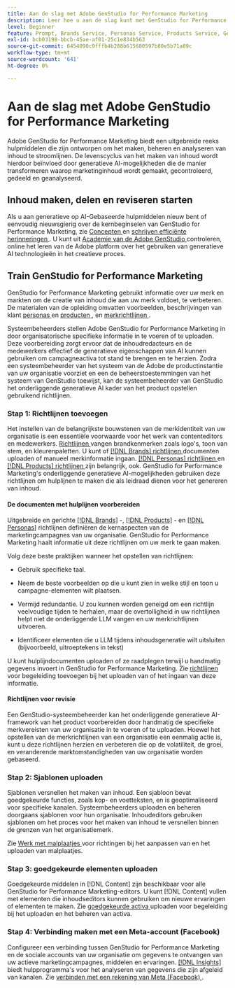 ```yaml
---
title: Aan de slag met Adobe GenStudio for Performance Marketing
description: Leer hoe u aan de slag kunt met GenStudio for Performance Marketing om nieuwe marketinginhoud te genereren die is afgestemd op het merk.
level: Beginner
feature: Prompt, Brands Service, Personas Service, Products Service, Generative AI, Guidelines
exl-id: bcb03198-bbcb-45ae-af01-25c1e834b563
source-git-commit: 6454090c9fffb4b288b615680597b80e5b71a89c
workflow-type: tm+mt
source-wordcount: '641'
ht-degree: 0%

---
```


# Aan de slag met Adobe GenStudio for Performance Marketing

Adobe GenStudio for Performance Marketing biedt een uitgebreide reeks hulpmiddelen die zijn ontworpen om het maken, beheren en analyseren van inhoud te stroomlijnen. De levenscyclus van het maken van inhoud wordt hierdoor beïnvloed door generatieve AI-mogelijkheden die de manier transformeren waarop marketinginhoud wordt gemaakt, gecontroleerd, gedeeld en geanalyseerd.

## Inhoud maken, delen en reviseren starten

Als u aan generatieve op AI-Gebaseerde hulpmiddelen nieuw bent of eenvoudig nieuwsgierig over de kernbeginselen van GenStudio for Performance Marketing, zie [ Concepten ](concepts.md) en [ schrijven efficiënte herinneringen ](effective-prompts.md). U kunt uit [ Academie van de Adobe GenStudio ](https://learningmanager.adobe.com/genstudioacademy) controleren, online het leren van de Adobe platform over het gebruiken van generatieve AI technologieën in het creatieve proces.

## Train GenStudio for Performance Marketing

GenStudio for Performance Marketing gebruikt informatie over uw merk en markten om de creatie van inhoud die aan uw merk voldoet, te verbeteren. De materialen van de opleiding omvatten voorbeelden, beschrijvingen van klant [ personas ](/help/user-guide/guidelines/personas.md) en [ producten ](/help/user-guide/guidelines/products.md), en [ merkrichtlijnen ](/help/user-guide/guidelines/overview.md).

Systeembeheerders stellen Adobe GenStudio for Performance Marketing in door organisatorische specifieke informatie in te voeren of te uploaden. Deze voorbereiding zorgt ervoor dat de inhoudredacteurs en de medewerkers effectief de generatieve eigenschappen van AI kunnen gebruiken om campagneactiva tot stand te brengen en te herzien. Zodra een systeembeheerder van het systeem van de Adobe de productinstantie van uw organisatie voorziet en een de beheerstoestemmingen van het systeem van GenStudio toewijst, kan de systeembeheerder van GenStudio het onderliggende generatieve AI kader van het product opstellen gebruikend richtlijnen.

### Stap 1: Richtlijnen toevoegen

Het instellen van de belangrijkste bouwstenen van de merkidentiteit van uw organisatie is een essentiële voorwaarde voor het werk van contenteditors en medewerkers. [ Richtlijnen ](./guidelines/overview.md) vangen brandkenmerken zoals logo&#39;s, toon van stem, en kleurenpaletten. U kunt of [[!DNL Brands]  richtlijnen ](./guidelines/brands.md) documenten uploaden of manueel merkinformatie ingaan. [[!DNL Personas]  richtlijnen ](./guidelines/personas.md) en [[!DNL Products]  richtlijnen ](./guidelines/products.md) zijn belangrijk, ook. GenStudio for Performance Marketing&#39;s onderliggende generatieve AI-mogelijkheden gebruiken deze richtlijnen om hulplijnen te maken die als leidraad dienen voor het genereren van inhoud.

#### De documenten met hulplijnen voorbereiden

Uitgebreide en gerichte [[!DNL Brands]](./guidelines/brands.md) -, [[!DNL Products]](./guidelines/products.md) - en [[!DNL Personas]](./guidelines/personas.md) richtlijnen definiëren de kernaspecten van de marketingcampagnes van uw organisatie. GenStudio for Performance Marketing haalt informatie uit deze richtlijnen om uw merk te gaan maken.

Volg deze beste praktijken wanneer het opstellen van richtlijnen:

* Gebruik specifieke taal.

* Neem de beste voorbeelden op die u kunt zien in welke stijl en toon u campagne-elementen wilt plaatsen.

* Vermijd redundantie. U zou kunnen worden geneigd om een richtlijn veelvoudige tijden te herhalen, maar de overtolligheid in uw richtlijnen helpt niet de onderliggende LLM vangen en uw merkrichtlijnen uitvoeren.

* Identificeer elementen die u LLM tijdens inhoudsgeneratie wilt uitsluiten (bijvoorbeeld, uitroeptekens in tekst)

U kunt hulplijndocumenten uploaden of ze raadplegen terwijl u handmatig gegevens invoert in GenStudio for Performance Marketing. Zie [ richtlijnen ](./guidelines/overview.md) voor begeleiding toevoegen bij het uploaden van of het ingaan van deze informatie.

#### Richtlijnen voor revisie

Een GenStudio-systeembeheerder kan het onderliggende generatieve AI-framework van het product voorbereiden door handmatig de specifieke merkvereisten van uw organisatie in te voeren of te uploaden. Hoewel het opstellen van de merkrichtlijnen van een organisatie een eenmalig actie is, kunt u deze richtlijnen herzien en verbeteren die op de volatiliteit, de groei, en veranderende marktomstandigheden van uw organisatie worden gebaseerd.

### Stap 2: Sjablonen uploaden

Sjablonen versnellen het maken van inhoud. Een sjabloon bevat goedgekeurde functies, zoals kop- en voetteksten, en is geoptimaliseerd voor specifieke kanalen. Systeembeheerders uploaden en beheren doorgaans sjablonen voor hun organisatie. Inhoudeditors gebruiken sjablonen om het proces voor het maken van inhoud te versnellen binnen de grenzen van het organisatiemerk.

Zie [ Werk met malplaatjes ](./content/use-templates.md) voor richtingen bij het aanpassen van en het uploaden van malplaatjes.

### Stap 3: goedgekeurde elementen uploaden

Goedgekeurde middelen in [!DNL Content] zijn beschikbaar voor alle GenStudio for Performance Marketing-editors. U kunt [!DNL Content] vullen met elementen die inhoudseditors kunnen gebruiken om nieuwe ervaringen of elementen te maken. Zie [ goedgekeurde activa ](./content/manage-assets.md) uploaden voor begeleiding bij het uploaden en het beheren van activa.

### Stap 4: Verbinding maken met een Meta-account (Facebook)

Configureer een verbinding tussen GenStudio for Performance Marketing en de sociale accounts van uw organisatie om gegevens te ontvangen van uw actieve marketingcampagnes, middelen en ervaringen. [[!DNL Insights]](./insights/overview.md) biedt hulpprogramma&#39;s voor het analyseren van gegevens die zijn afgeleid van kanalen. Zie [ verbinden met een rekening van Meta (Facebook) ](./insights/connect-channel.md#meta-ads-connect).
